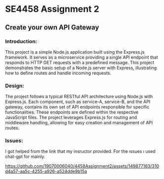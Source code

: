# SE4458 Assignment 2 
## Create your own API Gateway

### Introduction:
This project is a simple Node.js application built using the Express.js framework. It serves as a microservice providing a single API endpoint that responds to HTTP GET requests with a predefined message. This project demonstrates the basic setup of a Node.js server with Express, illustrating how to define routes and handle incoming requests.

### Design:
The project follows a typical RESTful API architecture using Node.js with Express.js. Each component, such as service-A, service-B, and the API gateway, contains its own set of API endpoints responsible for specific functionalities. These endpoints are defined within the respective JavaScript files. The project leverages Express.js for routing and middleware handling, allowing for easy creation and management of API routes. 

### Issues:
I got helped from the link that my insructor provided. For the ıssues ı used chat-gpt for mainly.


https://github.com/19070006040/4458Assignment2/assets/149877163/310d4a57-aa5c-4255-a926-a524dde9b15a

